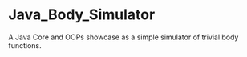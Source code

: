 # Java_Body_Simulator
A Java Core and OOPs showcase as a simple simulator of trivial body functions.
